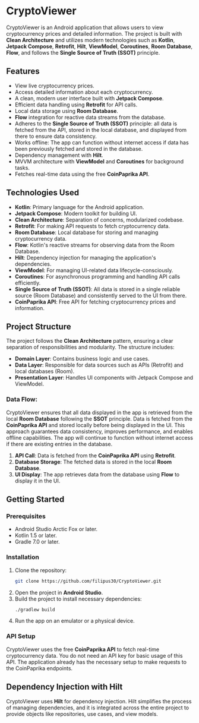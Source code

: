 
# CryptoViewer

CryptoViewer is an Android application that allows users to view cryptocurrency prices and detailed information. The project is built with **Clean Architecture** and utilizes modern technologies such as **Kotlin**, **Jetpack Compose**, **Retrofit**, **Hilt**, **ViewModel**, **Coroutines**, **Room Database**, **Flow**, and follows the **Single Source of Truth (SSOT)** principle.

## Features

- View live cryptocurrency prices.
- Access detailed information about each cryptocurrency.
- A clean, modern user interface built with **Jetpack Compose**.
- Efficient data handling using **Retrofit** for API calls.
- Local data storage using **Room Database**.
- **Flow** integration for reactive data streams from the database.
- Adheres to the **Single Source of Truth (SSOT)** principle: all data is fetched from the API, stored in the local database, and displayed from there to ensure data consistency.
- Works offline: The app can function without internet access if data has been previously fetched and stored in the database.
- Dependency management with **Hilt**.
- MVVM architecture with **ViewModel** and **Coroutines** for background tasks.
- Fetches real-time data using the free **CoinPaprika API**.

## Technologies Used

- **Kotlin**: Primary language for the Android application.
- **Jetpack Compose**: Modern toolkit for building UI.
- **Clean Architecture**: Separation of concerns, modularized codebase.
- **Retrofit**: For making API requests to fetch cryptocurrency data.
- **Room Database**: Local database for storing and managing cryptocurrency data.
- **Flow**: Kotlin's reactive streams for observing data from the Room Database.
- **Hilt**: Dependency injection for managing the application's dependencies.
- **ViewModel**: For managing UI-related data lifecycle-consciously.
- **Coroutines**: For asynchronous programming and handling API calls efficiently.
- **Single Source of Truth (SSOT)**: All data is stored in a single reliable source (Room Database) and consistently served to the UI from there.
- **CoinPaprika API**: Free API for fetching cryptocurrency prices and information.

## Project Structure

The project follows the **Clean Architecture** pattern, ensuring a clear separation of responsibilities and modularity. The structure includes:

- **Domain Layer**: Contains business logic and use cases.
- **Data Layer**: Responsible for data sources such as APIs (Retrofit) and local databases (Room).
- **Presentation Layer**: Handles UI components with Jetpack Compose and ViewModel.

### Data Flow:

CryptoViewer ensures that all data displayed in the app is retrieved from the local **Room Database** following the **SSOT** principle. Data is fetched from the **CoinPaprika API** and stored locally before being displayed in the UI. This approach guarantees data consistency, improves performance, and enables offline capabilities. The app will continue to function without internet access if there are existing entries in the database.

1. **API Call**: Data is fetched from the **CoinPaprika API** using **Retrofit**.
2. **Database Storage**: The fetched data is stored in the local **Room Database**.
3. **UI Display**: The app retrieves data from the database using **Flow** to display it in the UI.

## Getting Started

### Prerequisites

- Android Studio Arctic Fox or later.
- Kotlin 1.5 or later.
- Gradle 7.0 or later.

### Installation

1. Clone the repository:
   ```bash
   git clone https://github.com/filipus30/CryptoViewer.git
   ```
2. Open the project in **Android Studio**.
3. Build the project to install necessary dependencies:
   ```bash
   ./gradlew build
   ```
4. Run the app on an emulator or a physical device.

### API Setup

CryptoViewer uses the free **CoinPaprika API** to fetch real-time cryptocurrency data. You do not need an API key for basic usage of this API. The application already has the necessary setup to make requests to the CoinPaprika endpoints.

## Dependency Injection with Hilt

CryptoViewer uses **Hilt** for dependency injection. Hilt simplifies the process of managing dependencies, and it is integrated across the entire project to provide objects like repositories, use cases, and view models.

